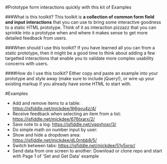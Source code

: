 #Prototype form interactions quickly with this kit of Examples

###What is this toolkit?
This toolkit is **a collection of common form field and input interactions** that you can use to bring some interactive goodness to a static HTML prototype. Think of it as interaction pizzazz that you can sprinkle into a prototype when and where it makes sense to get more detailed feedback from users.

###When should I use this toolkit?
If you have learned all you can from a static prototype, then it might be a good time to think about adding a few targetted interactions that enable you to validate more complex usability concerns with users.

####How do I use this toolkit?
Either copy and paste an example into your prototype and style away (make sure to include jQuery!), or wire up your existing markup if you already have some HTML to start with.

#Examples
+ Add and remove items to a table: https://jsfiddle.net/mickdee/9j6gvu4z/4/
+ Receive feedback when selecting an item from a list: https://jsfiddle.net/mickdee/676txarx/2/
+ Save note to a log: https://jsfiddle.net/vqqyhoxr/3/
+ Do simple math on number input by user:
+ Show and hide a dropdown area: https://jsfiddle.net/mickdee/dL0rnbb8/5/
+ Switch between tabs: https://jsfiddle.net/mickdee/51y5xrsr/
+ Send data from one screen to another: Download or clone repo and start with Page 1 of 'Set and Get Data' example